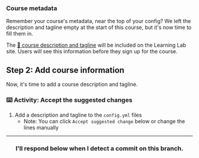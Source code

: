 ### Course metadata
Remember your course's metadata, near the top of your config? We left the description and tagline empty at the start of this course, but it's now time to fill them in.

The [:book: course description and tagline](https://lab.github.com/docs/content-for-the-catalog#fields-used-for-the-catalog) will be included on the Learning Lab site. Users will see this information before they sign up for the course.

## Step 2: Add course information

Now, it's time to add a course description and tagline.

### :keyboard: Activity: Accept the suggested changes

1. Add a description and tagline to the `config.yml` files
    - Note: You can click `Accept suggested change` below or change the lines manually

<hr>
<h3 align="center">I'll respond below when I detect a commit on this branch.</h3>
